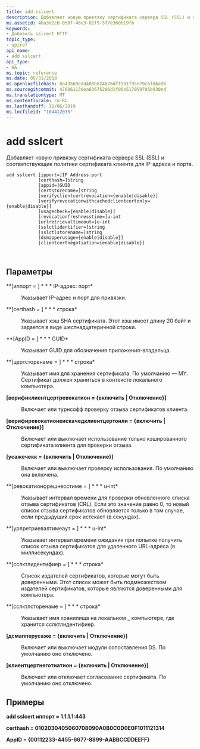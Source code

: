 ```yaml
---
title: add sslcert
description: Добавляет новую привязку сертификата сервера SSL (SSL) и соответствующие политики сертификата клиента для IP-адреса и порта.
ms.assetid: 4ba3d2cb-050f-46e3-81f9-5f7e360b19fb
keywords:
- Добавить sslcert HTTP
topic_type:
- apiref
api_name:
- add sslcert
api_type:
- NA
ms.topic: reference
ms.date: 05/31/2018
ms.openlocfilehash: 8a43569edd400b824876dff991f95e79cbfd6a96
ms.sourcegitcommit: 476861130ea63675206d1f06e517059705b930ed
ms.translationtype: MT
ms.contentlocale: ru-RU
ms.lasthandoff: 11/06/2019
ms.locfileid: "104412035"
---
```

# <a name="add-sslcert"></a>add sslcert

Добавляет новую привязку сертификата сервера SSL (SSL) и соответствующие политики сертификата клиента для IP-адреса и порта.

``` syntax
add sslcert [ipport=]IP Address:port
            [certhash=]string
            [appid=]GUID
            [certstorename=]string
            [verifyclientcertrevocation={enable|disable}]
            [verifyrevocationwithcachedclientcertonly={enable|disable}]
            [usagecheck={enable|disable}]
            [revocationfreshnesstime=]u-int
            [urlretrievaltimeout=]u-int
            [sslctlidentifier=]string
            [sslctlstorename=]string
            [dsmapperusage={enable|disable}]
            [clientcertnegotiation={enable|disable}]

 
```

## <a name="parameters"></a>Параметры

<dl> <dt>

<span id="_ipport__IP_Address_port"></span><span id="_ipport__ip_address_port"></span><span id="_IPPORT__IP_ADDRESS_PORT"></span>**\[иппорт = \] * * * IP-адрес: порт*
</dt> <dd>

Указывает IP-адрес и порт для привязки.

</dd> <dt>

<span id="_certhash__string"></span><span id="_CERTHASH__STRING"></span>**\[certhash = \] * * * строка*
</dt> <dd>

Указывает хэш SHA сертификата. Этот хэш имеет длину 20 байт и задается в виде шестнадцатеричной строки.

</dd> <dt>

<span id="_appid__GUID"></span><span id="_appid__guid"></span><span id="_APPID__GUID"></span>**\[AppID = \] * * * GUID*
</dt> <dd>

Указывает GUID для обозначения приложения-владельца.

</dd> <dt>

<span id="_certstorename__string"></span><span id="_CERTSTORENAME__STRING"></span>**\[цертсторенаме = \] * * * строка*
</dt> <dd>

Указывает имя для хранения сертификата. По умолчанию — MY. Сертификат должен храниться в контексте локального компьютера.

</dd> <dt>

<span id="_verifyclientcertrevocation__enable_disable__"></span><span id="_VERIFYCLIENTCERTREVOCATION__ENABLE_DISABLE__"></span>**\[верификлиентцертревокатион = {включить \| Отключение}\]**
</dt> <dd>

Включает или турнсофф проверку отзыва сертификатов клиента.

</dd> <dt>

<span id="_verifyrevocationwithcachedclientcertonly__enable_disable__"></span><span id="_VERIFYREVOCATIONWITHCACHEDCLIENTCERTONLY__ENABLE_DISABLE__"></span>**\[верифиревокатионвискачедклиентцертонли = {включить \| Отключение}\]**
</dt> <dd>

Включает или выключает использование только кэшированного сертификата клиента для проверки отзыва.

</dd> <dt>

<span id="_usagecheck__enable_disable__"></span><span id="_USAGECHECK__ENABLE_DISABLE__"></span>**\[усажечекк = {включить \| Отключение}\]**
</dt> <dd>

Включает или выключает проверку использования. По умолчанию она включена.

</dd> <dt>

<span id="_revocationfreshnesstime__u-int"></span><span id="_REVOCATIONFRESHNESSTIME__U-INT"></span>**\[ревокатионфрешнесстиме = \] * * * u-int*
</dt> <dd>

Указывает интервал времени для проверки обновленного списка отзыва сертификатов (CRL). Если это значение равно 0, то новый список отзыва сертификатов обновляется только в том случае, если предыдущий срок истекает (в секундах).

</dd> <dt>

<span id="_urlretrievaltimeout__u-int"></span><span id="_URLRETRIEVALTIMEOUT__U-INT"></span>**\[урлретриевалтимеаут = \] * * * u-int*
</dt> <dd>

Указывает интервал времени ожидания при попытке получить список отзыва сертификатов для удаленного URL-адреса (в миллисекундах).

</dd> <dt>

<span id="_sslctlidentifier__string"></span><span id="_SSLCTLIDENTIFIER__STRING"></span>**\[сслктлидентифиер = \] * * * строка*
</dt> <dd>

Список издателей сертификатов, которые могут быть доверенными. Этот список может быть подмножеством издателей сертификатов, которые являются доверенными для компьютера.

</dd> <dt>

<span id="_sslctlstorename__string"></span><span id="_SSLCTLSTORENAME__STRING"></span>**\[сслктлсторенаме = \] * * * строка*
</dt> <dd>

Указывает имя хранилища на локальном \_ компьютере, где хранится сслктлидентифиер.

</dd> <dt>

<span id="_dsmapperusage__enable_disable__"></span><span id="_DSMAPPERUSAGE__ENABLE_DISABLE__"></span>**\[дсмапперусаже = {включить \| Отключение}\]**
</dt> <dd>

Включает или выключает модули сопоставления DS. По умолчанию оно отключено.

</dd> <dt>

<span id="_clientcertnegotiation__enable_disable__"></span><span id="_CLIENTCERTNEGOTIATION__ENABLE_DISABLE__"></span>**\[клиентцертнеготиатион = {включить \| Отключение}\]**
</dt> <dd>

Включает или отключает согласование сертификата. По умолчанию оно отключено.

</dd> </dl>

## <a name="examples"></a>Примеры

**add sslcert иппорт = 1.1.1.1:443**

**certhash = 0102030405060708090A0B0C0D0E0F1011121314**

**AppID = {00112233-4455-6677-8899-AABBCCDDEEFF}**

 

 




